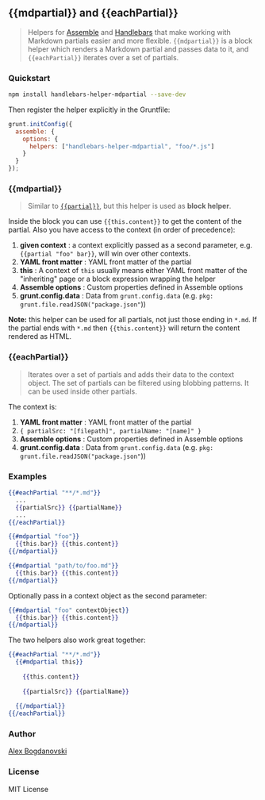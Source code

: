 ## \{{mdpartial}} and \{{eachPartial}}

> Helpers for [Assemble](https://github.com/assemble/assemble) and [Handlebars](http://github.com/wycats/handlebars.js) 
> that make working with Markdown partials easier and more flexible.
> `{{mdpartial}}` is a block helper which renders a Markdown partial and passes data to it, and
> `{{eachPartial}}` iterates over a set of partials.

### Quickstart

```bash
npm install handlebars-helper-mdpartial --save-dev
```

Then register the helper explicitly in the Gruntfile:

```js
grunt.initConfig({
  assemble: {
    options: {
      helpers: ["handlebars-helper-mdpartial", "foo/*.js"]
    }
  }
});
```

### \{{mdpartial}}

> Similar to [`{{partial}}`](https://github.com/helpers/handlebars-helper-partial), but this helper is used as **block helper**. 

Inside the block you can use `{{this.content}}` to get the content of the partial. Also you have access to the context (in order of precedence):

1. **given context**     : a context explicitly passed as a second parameter, e.g. `{{partial "foo" bar}}`, will win over other contexts.
2. **YAML front matter** : YAML front matter of the partial
3. **this**              : A context of `this` usually means either YAML front matter of the "inheriting" page or a block expression wrapping the helper
4. **Assemble options**  : Custom properties defined in Assemble options
5. **grunt.config.data** : Data from `grunt.config.data` (e.g. `pkg: grunt.file.readJSON("package.json"`))

**Note:** this helper can be used for all partials, not just those ending in `*.md`. If the partial ends with `*.md` then `{{this.content}}` will return the content rendered as HTML.

### \{{eachPartial}}

> Iterates over a set of partials and adds their data to the context object.
> The set of partials can be filtered using blobbing patterns. 
> It can be used inside other partials. 

The context is:

1. **YAML front matter** : YAML front matter of the partial
2. `{ partialSrc: "[filepath]", partialName: "[name]" }`
3. **Assemble options**  : Custom properties defined in Assemble options
4. **grunt.config.data** : Data from `grunt.config.data` (e.g. `pkg: grunt.file.readJSON("package.json"`))

### Examples

```handlebars
{{#eachPartial "**/*.md"}}
  ...
  {{partialSrc}} {{partialName}}
  ...  
{{/eachPartial}}
```

```handlebars
{{#mdpartial "foo"}}
  {{this.bar}} {{this.content}}
{{/mdpartial}}
```

```handlebars
{{#mdpartial "path/to/foo.md"}}
  {{this.bar}} {{this.content}}
{{/mdpartial}}
```

Optionally pass in a context object as the second parameter:

```handlebars
{{#mdpartial "foo" contextObject}}
  {{this.bar}} {{this.content}}
{{/mdpartial}}
```

The two helpers also work great together:

```handlebars
{{#eachPartial "**/*.md"}}
  {{#mdpartial this}}
    
    {{this.content}}
        
    {{partialSrc}} {{partialName}}
    
  {{/mdpartial}}
{{/eachPartial}}
```

### Author

[Alex Bogdanovski](https://github.com/albogdano)

### License
MIT License
